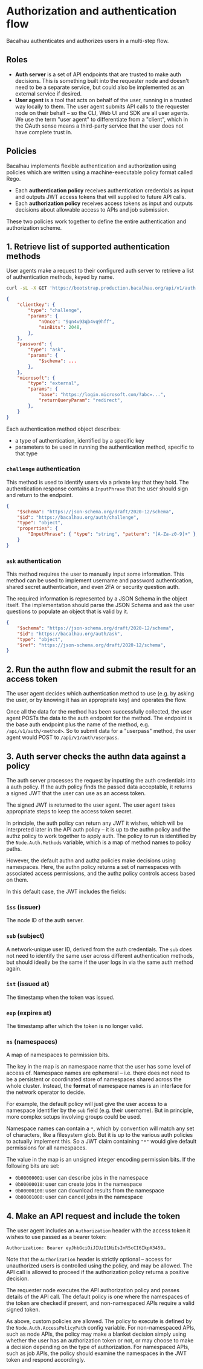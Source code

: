 # Authorization and authentication flow

Bacalhau authenticates and authorizes users in a multi-step flow.

## Roles

- **Auth server** is a set of API endpoints that are trusted to make auth
  decisions. This is something built into the requester node and doesn't need to
  be a separate service, but could also be implemented as an external service if
  desired.
- **User agent** is a tool that acts on behalf of the user, running in a trusted
  way locally to them. The user agent submits API calls to the requester node on
  their behalf – so the CLI, Web UI and SDK are all user agents. We use the term
  "user agent" to differentiate from a "client", which in the OAuth sense means
  a third-party service that the user does not have complete trust in.

## Policies

Bacalhau implements flexible authentication and authorization using policies
which are written using a machine-executable policy format called Rego.

- Each **authentication policy** receives authentication credentials as input
  and outputs JWT access tokens that will supplied to future API calls.
- Each **authorization policy** receives access tokens as input and outputs
  decisions about allowable access to APIs and job submission.

These two policies work together to define the entire authentication and
authorization scheme.

## 1. Retrieve list of supported authentication methods

User agents make a request to their configured auth server to retrieve a list of
authentication methods, keyed by name.

```bash
curl -sL -X GET 'https://bootstrap.production.bacalhau.org/api/v1/auth'
```
```json
{
    "clientkey": {
        "type": "challenge",
        "params": {
            "nOnce": "9qn4v93qb4vq9hff",
            "minBits": 2048,
        },
    },
    "password": {
        "type": "ask",
        "params": {
            "$schema": ...
        },
    },
    "microsoft": {
        "type": "external",
        "params": {
            "base": "https://login.microsoft.com/?abc=...",
            "returnQueryParam": "redirect",
        },
    }
}
```

Each authentication method object describes:

* a type of authentication, identified by a specific key
* parameters to be used in running the authentication method, specific to that
  type

### `challenge` authentication

This method is used to identify users via a private key that they hold. The
authentication response contains a `InputPhrase` that the user should sign and
return to the endpoint.

```json
{
    "$schema": "https://json-schema.org/draft/2020-12/schema",
    "$id": "https://bacalhau.org/auth/challenge",
    "type": "object",
    "properties": {
        "InputPhrase": { "type": "string", "pattern": "[A-Za-z0-9]+" },
    }
}
```

### `ask` authentication

This method requires the user to manually input some information. This method
can be used to implement username and password authentication, shared secret
authentication, and even 2FA or security question auth.

The required information is represented by a JSON Schema in the object itself.
The implementation should parse the JSON Schema and ask the user questions to
populate an object that is valid by it.

```json
{
    "$schema": "https://json-schema.org/draft/2020-12/schema",
    "$id": "https://bacalhau.org/auth/ask",
    "type": "object",
    "$ref": "https://json-schema.org/draft/2020-12/schema",
}
```

## 2. Run the authn flow and submit the result for an access token

The user agent decides which authentication method to use (e.g. by asking the
user, or by knowing it has an appropriate key) and operates the flow.

Once all the data for the method has been successfully collected, the user agent
POSTs the data to the auth endpoint for the method. The endpoint is the base
auth endpoint plus the name of the method, e.g. `/api/v1/auth/<method>`. So to
submit data for a "userpass" method, the user agent would POST to
`/api/v1/auth/userpass`.

## 3. Auth server checks the authn data against a policy

The auth server processes the request by inputting the auth credentials into a
auth policy. If the auth policy finds the passed data acceptable, it returns a
signed JWT that the user can use as an access token.

The signed JWT is returned to the user agent. The user agent takes appropriate
steps to keep the access token secret.

In principle, the auth policy can return any JWT it wishes, which will be
interpreted later in the API auth policy – it is up to the authn policy and the
authz policy to work together to apply auth. The policy to run is identified by
the `Node.Auth.Methods` variable, which is a map of method names to policy
paths.

However, the default authn and authz policies make decisions using namespaces.
Here, the authn policy returns a set of namespaces with associated access
permissions, and the authz policy controls access based on them.

In this default case, the JWT includes the fields:

### `iss` (issuer)

The node ID of the auth server.

### `sub` (subject)

A network-unique user ID, derived from the auth credentials. The `sub` does not
need to identify the same user across different authentication methods, but
should ideally be the same if the user logs in via the same auth method again.

### `ist` (issued at)

The timestamp when the token was issued.

### `exp` (expires at)

The timestamp after which the token is no longer valid.

### `ns` (namespaces)

A map of namespaces to permission bits.

The key in the map is an namespace name that the user has some level of access
of. Namespace names are ephemeral – i.e. there does not need to be a persistent
or coordinated store of namespaces shared across the whole cluster. Instead, the
**format** of namespace names is an interface for the network operator to
decide.

For example, the default policy will just give the user access to a namespace
identifier by the `sub` field (e.g. their username). But in principle, more
complex setups involving groups could be used.

Namespace names can contain a `*`, which by convention will match any set of
characters, like a filesystem glob. But it is up to the various auth policies to
actually implement this. So a JWT claim containing `"*"` would give default
permissions for all namespaces.

The value in the map is an unsigned integer encoding permission bits. If the
following bits are set:

- `0b00000001`: user can describe jobs in the namespace
- `0b00000010`: user can create jobs in the namespace
- `0b00000100`: user can download results from the namespace
- `0b00001000`: user can cancel jobs in the namespace

## 4. Make an API request and include the token

The user agent includes an `Authorization` header with the access token it
wishes to use passed as a bearer token:

    Authorization: Bearer eyJhbGciOiJIUzI1NiIsInR5cCI6IkpX3459…

Note that the `Authorization` header is strictly optional – access for
unauthorized users is controlled using the policy, and may be allowed. The API
call is allowed to proceed if the authorization policy returns a positive
decision.

The requester node executes the API authorization policy and passes details of
the API call. The default policy is one where the namespaces of the token are
checked if present, and non-namespaced APIs require a valid signed token.

As above, custom policies are allowed. The policy to execute is defined by the
`Node.Auth.AccessPolicyPath` config variable. For non-namespaced APIs, such as
node APIs, the policy may make a blanket decision simply using whether the user
has an authorization token or not, or may choose to make a decision depending on
the type of authorization. For namespaced APIs, such as job APIs, the policy
should examine the namespaces in the JWT token and respond accordingly.
